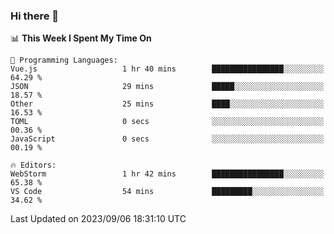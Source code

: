 ### Hi there 👋

<!--
**asdf12303116/asdf12303116** is a ✨ _special_ ✨ repository because its `README.md` (this file) appears on your GitHub profile.

Here are some ideas to get you started:

- 🔭 I’m currently working on ...
- 🌱 I’m currently learning ...
- 👯 I’m looking to collaborate on ...
- 🤔 I’m looking for help with ...
- 💬 Ask me about ...
- 📫 How to reach me: ...
- 😄 Pronouns: ...
- ⚡ Fun fact: ...
-->

<!--START_SECTION:waka-->
📊 **This Week I Spent My Time On** 

```text
💬 Programming Languages: 
Vue.js                   1 hr 40 mins        ████████████████░░░░░░░░░   64.29 % 
JSON                     29 mins             █████░░░░░░░░░░░░░░░░░░░░   18.57 % 
Other                    25 mins             ████░░░░░░░░░░░░░░░░░░░░░   16.53 % 
TOML                     0 secs              ░░░░░░░░░░░░░░░░░░░░░░░░░   00.36 % 
JavaScript               0 secs              ░░░░░░░░░░░░░░░░░░░░░░░░░   00.19 % 

🔥 Editors: 
WebStorm                 1 hr 42 mins        ████████████████░░░░░░░░░   65.38 % 
VS Code                  54 mins             █████████░░░░░░░░░░░░░░░░   34.62 % 
```


 Last Updated on 2023/09/06 18:31:10 UTC
<!--END_SECTION:waka-->

